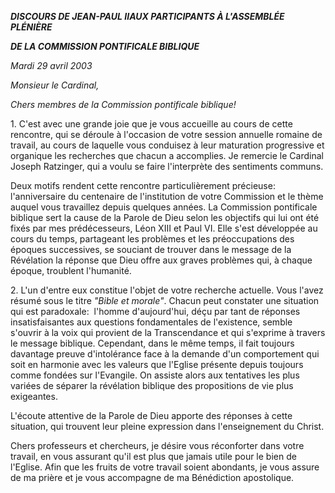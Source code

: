 ***DISCOURS DE JEAN-PAUL II******AUX PARTICIPANTS À L'ASSEMBLÉE PLÉNIÈRE***

***DE LA COMMISSION PONTIFICALE BIBLIQUE***

*Mardi 29 avril 2003*

*Monsieur le Cardinal,*

*Chers membres de la Commission pontificale biblique!*

1. C'est avec une grande joie que je vous accueille au cours de cette rencontre, qui se déroule à l'occasion de votre session annuelle romaine de travail, au cours de laquelle vous conduisez à leur maturation progressive et organique les recherches que chacun a accomplies. Je remercie le Cardinal Joseph Ratzinger, qui a voulu se faire l'interprète des sentiments communs.

Deux motifs rendent cette rencontre particulièrement précieuse:  l'anniversaire du centenaire de l'institution de votre Commission et le thème auquel vous travaillez depuis quelques années. La Commission pontificale biblique sert la cause de la Parole de Dieu selon les objectifs qui lui ont été fixés par mes prédécesseurs, Léon XIII et Paul VI. Elle s'est développée au cours du temps, partageant les problèmes et les préoccupations des époques successives, se souciant de trouver dans le message de la Révélation la réponse que Dieu offre aux graves problèmes qui, à chaque époque, troublent l'humanité.

2. L'un d'entre eux constitue l'objet de votre recherche actuelle. Vous l'avez résumé sous le titre *"Bible et morale"*. Chacun peut constater une situation qui est paradoxale:  l'homme d'aujourd'hui, déçu par tant de réponses insatisfaisantes aux questions fondamentales de l'existence, semble s'ouvrir à la voix qui provient de la Transcendance et qui s'exprime à travers le message biblique. Cependant, dans le même temps, il fait toujours davantage preuve d'intolérance face à la demande d'un comportement qui soit en harmonie avec les valeurs que l'Eglise présente depuis toujours comme fondées sur l'Evangile. On assiste alors aux tentatives les plus variées de séparer la révélation biblique des propositions de vie plus exigeantes.

L'écoute attentive de la Parole de Dieu apporte des réponses à cette situation, qui trouvent leur pleine expression dans l'enseignement du Christ.

Chers professeurs et chercheurs, je désire vous réconforter dans votre travail, en vous assurant qu'il est plus que jamais utile pour le bien de l'Eglise. Afin que les fruits de votre travail soient abondants, je vous assure de ma prière et je vous accompagne de ma Bénédiction apostolique.